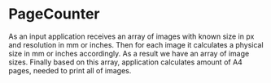 # PageCounter
As an input application receives an array of images with known size in px and resolution in mm or inches. 
Then for each image it calculates a physical size in mm or inches accordingly. As a result we have an array of image sizes. 
Finally based on this array, application calculates amount of A4 pages, needed to print all of images.
